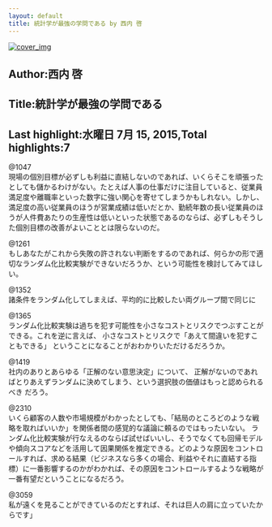 ```yaml
---
layout: default
title: 統計学が最強の学問である by 西内 啓
---
```


[![cover_img](http://images-jp.amazon.com/images/P/B00B42SXH0.09.MZZZZZZZ.jpg)](https://www.amazon.co.jp/dp/B00B42SXH0)  
## Author:西内 啓  
## Title:統計学が最強の学問である  
## Last highlight:水曜日 7月 15, 2015,Total highlights:7  
  
@1047  
現場の個別目標が必ずしも利益に直結しないのであれば、いくらそこを頑張ったとしても儲かるわけがない。たとえば人事の仕事だけに注目していると、従業員満足度や離職率といった数字に強い関心を寄せてしまうかもしれない。しかし、満足度の高い従業員のほうが営業成績は低いだとか、勤続年数の長い従業員のほうが人件費あたりの生産性は低いといった状態であるのならば、必ずしもそうした個別目標の改善がよいこととは限らないのだ。  
  
@1261  
もしあなたがこれから失敗の許されない判断をするのであれば、何らかの形で適切なランダム化比較実験ができないだろうか、という可能性を検討してみてほしい。  
  
@1352  
諸条件をランダム化してしまえば、平均的に比較したい両グループ間で同じに  
  
@1365  
ランダム化比較実験は過ちを犯す可能性を小さなコストとリスクでつぶすことができる。これを逆に言えば、 小さなコストとリスクで「あえて間違いを犯すこともできる」 ということになることがおわかりいただけるだろうか。  
  
@1419  
社内のありとあらゆる「正解のない意思決定」について、 正解がないのであればとりあえずランダムに決めてしまう、という選択肢の価値はもっと認められるべき だろう。  
  
@2310  
いくら顧客の人数や市場規模がわかったとしても、「結局のところどのような戦略を取ればいいか」を関係者間の感覚的な議論に頼るのではもったいない。 ランダム化比較実験が行なえるのならば試せばいいし、そうでなくても回帰モデルや傾向スコアなどを活用して因果関係を推定できる。どのような原因をコントロールすれば、求める結果（ビジネスなら多くの場合、利益やそれに直結する指標）に一番影響するのかがわかれば、その原因をコントロールするような戦略が一番有望だということになるだろう。  
  
@3059  
私が遠くを見ることができているのだとすれば、それは巨人の肩に立っていたからです」  